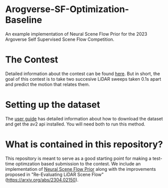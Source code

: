 # Arogverse-SF-Optimization-Baseline
An example implementation of Neural Scene Flow Prior for the 2023 Argoverse Self Supervised Scene Flow Competition.

# The Contest
Detailed information about the contest can be found [here](https://eval.ai/web/challenges/challenge-page/2010/submission). But in short, the goal of this contest is to take two succesive LiDAR sweeps taken 0.1s apart and predict the motion that relates them.

# Setting up the dataset

The [user guide](https://argoverse.github.io/user-guide/) has detailed information about how to download the dataset and get the av2 api installed. You will need both to run this method. 

# What is contained in this repository?

This repository is meant to serve as a good starting point for making a test-time optimzation based submission to the contest. We include an implementation of [Neural Scene Flow Prior](https://arxiv.org/abs/2111.01253) along with the improvements proposed in "Re-Evaluating LiDAR Scene Flow"(https://arxiv.org/abs/2304.02150).
